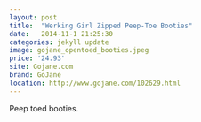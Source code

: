 ```yaml
---
layout: post
title:  "Werking Girl Zipped Peep-Toe Booties"
date:   2014-11-1 21:25:30
categories: jekyll update
image: gojane_opentoed_booties.jpeg
price: '24.93'
site: Gojane.com
brand: GoJane
location: http://www.gojane.com/102629.html
---
```

Peep toed booties.
